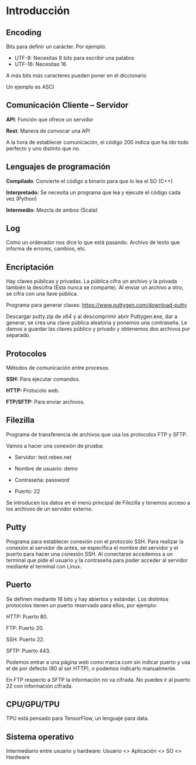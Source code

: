 # Introducción

## Encoding

Bits para definir un carácter. Por ejemplo:

- UTF-8: Necesitas 8 bits para escribir una palabra
- UTF-16: Necesitas 16

A más bits más caracteres pueden poner en el diccionario

Un ejemplo es ASCI

## Comunicación Cliente – Servidor

**API**: Función que ofrece un servidor

**Rest**: Manera de convocar una API

A la hora de establecer comunicación, el código 200 indica que ha ido todo perfecto y uno distinto que no.

## Lenguajes de programación

**Compilado**: Convierte el código a binario para que lo lea el SO (C++)

**Interpretado:** Se necesita un programa que lea y ejecute el código cada vez (Python)

**Intermedio:** Mezcla de ambos (Scala)

## Log

Como un ordenador nos dice lo que está pasando. Archivo de texto que informa de errores, cambios, etc.

## Encriptación

Hay claves públicas y privadas. La pública cifra un archivo y la privada también la descifra (Esta nunca se comparte). Al enviar un archivo a otro, se cifra con una llave pública.

Programa para generar claves: https://www.puttygen.com/download-putty

Descargar putty.zip de x64 y al descomprimir abrir Puttygen.exe, dar a generar, se crea una clave pública aleatoria y ponemos una contraseña. Le damos a guardar las claves público y privado y obtenemos dos archivos por separado.

## Protocolos

Métodos de comunicación entre procesos.

**SSH:** Para ejecutar comandos.

**HTTP:** Protocolo web.

**FTP/SFTP:** Para enviar archivos.

## Filezilla

Programa de transferencia de archivos que usa los protocolos FTP y SFTP.

Vamos a hacer una conexión de prueba:

- Servidor: test.rebex.net

- Nombre de usuario: demo

- Contraseña: password

- Puerto: 22


Se introducen los datos en el menú principal de Filezilla y tenemos acceso a los archivos de un servidor externo. 

## Putty

Programa para establecer conexión con el protocolo SSH. Para realizar la conexión al servidor de antes, se especifica el nombre del servidor y el puerto para hacer una conexión SSH. Al conectarse accedemos a un terminal que pide el usuario y la contraseña para poder acceder al servidor mediante el terminal con Linux.

## Puerto

Se definen mediante 16 bits y hay abiertos y estándar. Los distintos protocolos tienen un puerto reservado para ellos, por ejemplo:

HTTP: Puerto 80.

FTP: Puerto 20.

SSH: Puerto 22.

SFTP: Puerto 443.

Podemos entrar a una página web como marca.com sin indicar puerto y usa el de por defecto (80 al ser HTTP), o podemos indicarlo manualmente.

En FTP respecto a SFTP la información no va cifrada. No puedes ir al puerto 22 con información cifrada.

## CPU/GPU/TPU

TPU está pensado para TensorFlow, un lenguaje para data.

## Sistema operativo

Intermediario entre usuario y hardware: Usuario <> Aplicación <> SO <> Hardware

